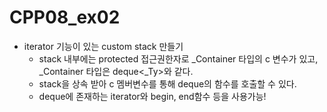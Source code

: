 # CPP08_ex02

- iterator 기능이 있는 custom stack 만들기
	- stack 내부에는 protected 접근권한자로 _Container 타입의 c 변수가 있고, _Container 타입은 deque<_Ty>와 같다.
	- stack을 상속 받아 c 멤버변수를 통해 deque의 함수를 호출할 수 있다.
	- deque에 존재하는 iterator와 begin, end함수 등을 사용가능!